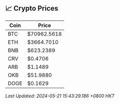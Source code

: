 ## 📈 Crypto Prices

| Coin | Price |
| ---- | ----- |
| BTC | $70962.5618 |
| ETH | $3664.7010 |
| BNB | $623.2389 |
| CRV | $0.4706 |
| ARB | $1.1489 |
| OKB | $51.9880 |
| DOGE | $0.1629 |

_Last Updated: 2024-05-21 15:43:29.186 +0800 HKT_
